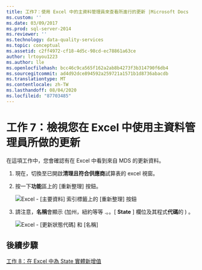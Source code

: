 ```yaml
---
title: 工作7：使用 Excel 中的主資料管理員來查看所進行的更新 |Microsoft Docs
ms.custom: ''
ms.date: 03/09/2017
ms.prod: sql-server-2014
ms.reviewer: ''
ms.technology: data-quality-services
ms.topic: conceptual
ms.assetid: c2ff4972-cf18-4d5c-98cd-ec78861a63ce
author: lrtoyou1223
ms.author: lle
ms.openlocfilehash: bcc46c9ca565f162a2ab8b4273f3b314790f6db4
ms.sourcegitcommit: ad4d92dce894592a259721a1571b1d8736abacdb
ms.translationtype: MT
ms.contentlocale: zh-TW
ms.lasthandoff: 08/04/2020
ms.locfileid: "87703485"
---
```

# <a name="task-7-viewing-updates-made-using-master-data-manager-in-excel"></a>工作 7：檢視您在 Excel 中使用主資料管理員所做的更新
  在這項工作中，您會確認有在 Excel 中看到來自 MDS 的更新資料。

1.  現在，切換至已開啟**清理且符合供應商**試算表的 excel 視窗。

2.  按一下**功能**區上的 [重新整理] 按鈕。

     ![Excel - [主要資料] 索引標籤上的 [重新整理] 按鈕](../../2014/tutorials/media/et-viewupdatesmadeusingmdminexcel-01.jpg "Excel - [主要資料] 索引標籤上的 [重新整理] 按鈕")

3.  請注意，**名稱**會顯示 (加州，紐約等等 .。。[ **State** ] 欄位及其程式**代碼**的 ) 。

     ![Excel - [更新狀態代碼] 和 [名稱]](../../2014/tutorials/media/et-viewupdatesmadeusingmdminexcel-02.jpg "Excel - [更新狀態代碼] 和 [名稱]")

## <a name="next-step"></a>後續步驟
 [工作 8：在 Excel 中為 State 實體新增值](../../2014/tutorials/task-8-adding-a-new-value-for-state-entity-in-excel.md)


